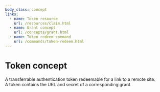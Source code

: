 ```yaml
---
body_class: concept
links:
  - name: Token resource
    url: /resources/claim.html
  - name: Grant concept
    url: /concepts/grant.html
  - name: Token redeem command
    url: /commands/token-redeem.html
---
```


# Token concept

<section>

A transferrable authentication token redeemable for a link
to a remote site.  A token contains the URL and secret of a
corresponding grant.

</section>
